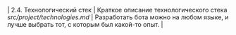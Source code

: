 | 2.4. Технологический стек | Краткое описание технологического стека <br/> *src/project/technologies.md* | Разработать бота можно на любом языке, и лучше выбрать тот, с которым был какой-то опыт. |  
